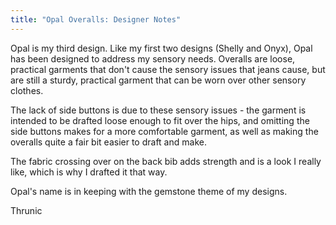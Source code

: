 ```yaml
---
title: "Opal Overalls: Designer Notes"
---
```


Opal is my third design. Like my first two designs (Shelly and Onyx), Opal has been designed to address my sensory needs. Overalls are loose, practical garments that don't cause the sensory issues that jeans cause, but are still a sturdy, practical garment that can be worn over other sensory clothes.

The lack of side buttons is due to these sensory issues - the garment is intended to be drafted loose enough to fit over the hips, and omitting the side buttons makes for a more comfortable garment, as well as making the overalls quite a fair bit easier to draft and make.

The fabric crossing over on the back bib adds strength and is a look I really like, which is why I drafted it that way.

Opal's name is in keeping with the gemstone theme of my designs.

Thrunic
